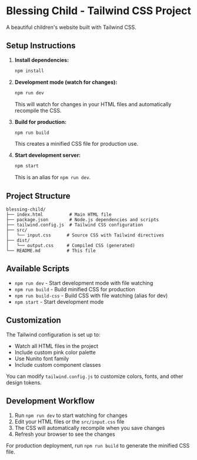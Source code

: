 # Blessing Child - Tailwind CSS Project

A beautiful children's website built with Tailwind CSS.

## Setup Instructions

1. **Install dependencies:**

   ```bash
   npm install
   ```

2. **Development mode (watch for changes):**

   ```bash
   npm run dev
   ```

   This will watch for changes in your HTML files and automatically recompile the CSS.

3. **Build for production:**

   ```bash
   npm run build
   ```

   This creates a minified CSS file for production use.

4. **Start development server:**
   ```bash
   npm start
   ```
   This is an alias for `npm run dev`.

## Project Structure

```
blessing-child/
├── index.html          # Main HTML file
├── package.json        # Node.js dependencies and scripts
├── tailwind.config.js  # Tailwind CSS configuration
├── src/
│   └── input.css      # Source CSS with Tailwind directives
├── dist/
│   └── output.css     # Compiled CSS (generated)
└── README.md          # This file
```

## Available Scripts

- `npm run dev` - Start development mode with file watching
- `npm run build` - Build minified CSS for production
- `npm run build-css` - Build CSS with file watching (alias for dev)
- `npm start` - Start development mode

## Customization

The Tailwind configuration is set up to:

- Watch all HTML files in the project
- Include custom pink color palette
- Use Nunito font family
- Include custom component classes

You can modify `tailwind.config.js` to customize colors, fonts, and other design tokens.

## Development Workflow

1. Run `npm run dev` to start watching for changes
2. Edit your HTML files or the `src/input.css` file
3. The CSS will automatically recompile when you save changes
4. Refresh your browser to see the changes

For production deployment, run `npm run build` to generate the minified CSS file.
